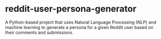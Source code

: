 # reddit-user-persona-generator
A Python-based project that uses Natural Language Processing (NLP) and machine learning to generate a persona for a given Reddit user based on their comments and submissions.
